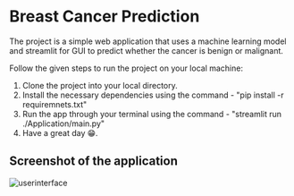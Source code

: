 # Breast Cancer Prediction

The project is a simple web application that uses a machine learning model and streamlit for GUI to predict whether the cancer is benign or malignant.

Follow the given steps to run the project on your local machine:

1. Clone the project into your local directory.
2. Install the necessary dependencies using the command - "pip install -r requiremnets.txt"
3. Run the app through your terminal using the command - "streamlit run ./Application/main.py"
4. Have a great day 😁.

## Screenshot of the application
![userinterface](https://github.com/SiddhuShkya/streamlit-cancer-predict/assets/104829964/393340eb-7469-4226-a82c-469c62cd19f7)
